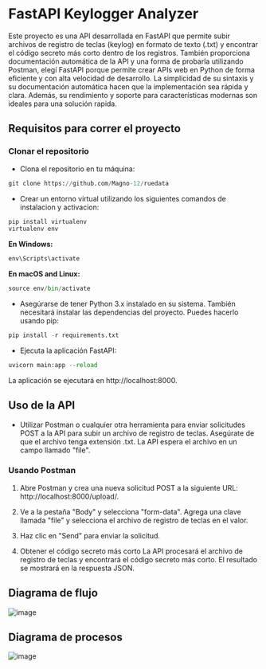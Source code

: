 # FastAPI Keylogger Analyzer

Este proyecto es una API desarrollada en FastAPI que permite subir archivos de registro de teclas (keylog) en formato de texto (.txt) y encontrar el código secreto más corto dentro de los registros. También proporciona documentación automática de la API y una forma de probarla utilizando Postman, elegí FastAPI porque permite crear APIs web en Python de forma eficiente y con alta velocidad de desarrollo. La simplicidad de su sintaxis y su documentación automática hacen que la implementación sea rápida y clara. Además, su rendimiento y soporte para características modernas son ideales para una solución rapida.

## Requisitos para correr el proyecto

### Clonar el repositorio

- Clona el repositorio en tu máquina:

```python
git clone https://github.com/Magno-12/ruedata
```

- Crear un entorno virtual utilizando los siguientes comandos de instalacion y activacion:

```python
pip install virtualenv
virtualenv env
```

**En Windows:**
```python
env\Scripts\activate
```

**En macOS and Linux:**
```python
source env/bin/activate
```

- Asegúrarse de tener Python 3.x instalado en su sistema. También necesitará instalar las dependencias del proyecto. Puedes hacerlo usando pip:

```python
pip install -r requirements.txt
```

- Ejecuta la aplicación FastAPI:

```python
uvicorn main:app --reload
```
La aplicación se ejecutará en http://localhost:8000.

## Uso de la API

- Utilizar Postman o cualquier otra herramienta para enviar solicitudes POST a la API para subir un archivo de registro de teclas. Asegúrate de que el archivo tenga extensión .txt. La API espera el archivo en un campo llamado "file".

### Usando Postman
1. Abre Postman y crea una nueva solicitud POST a la siguiente URL: http://localhost:8000/upload/.

2. Ve a la pestaña "Body" y selecciona "form-data". Agrega una clave llamada "file" y selecciona el archivo de registro de teclas en el valor.

3. Haz clic en "Send" para enviar la solicitud.

4. Obtener el código secreto más corto
La API procesará el archivo de registro de teclas y encontrará el código secreto más corto. El resultado se mostrará en la respuesta JSON.

## Diagrama de flujo

![image](https://github.com/Magno-12/ruedata/assets/66977118/16c50d7a-7e59-41e6-ae9c-3a6f0247a02a)

## Diagrama de procesos

![image](https://github.com/Magno-12/ruedata/assets/66977118/a277c6bd-d4a2-4df4-9baf-ca07666b6645)


